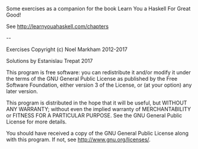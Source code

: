 Some exercises as a companion for the book Learn You a Haskell For Great Good!

See http://learnyouahaskell.com/chapters

--

Exercises Copyright (c) Noel Markham 2012-2017

Solutions by Estanislau Trepat 2017

This program is free software: you can redistribute it and/or modify it under the terms of the GNU General Public License as published by the Free Software Foundation, either version 3 of the License, or (at your option) any later version.

This program is distributed in the hope that it will be useful, but WITHOUT ANY WARRANTY; without even the implied warranty of MERCHANTABILITY or FITNESS FOR A PARTICULAR PURPOSE. See the GNU General Public License for more details.

You should have received a copy of the GNU General Public License along with this program. If not, see http://www.gnu.org/licenses/.
